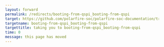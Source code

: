 ```yaml
---
layout: forward
permalink: /redirects/booting-from-qspi_booting-from-qspi
target: https://github.com/polarfire-soc/polarfire-soc-documentation/tree/master/how-to/booting-from-qspi.md
targetname: booting-from-qspi_booting-from-qspi
targettitle: taking you to booting-from-qspi_booting-from-qspi
time: 0
message: this page has moved
---
```

